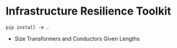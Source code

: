 # Infrastructure Resilience Toolkit

```
pip install -e .
```

- Size Transformers and Conductors Given Lengths
